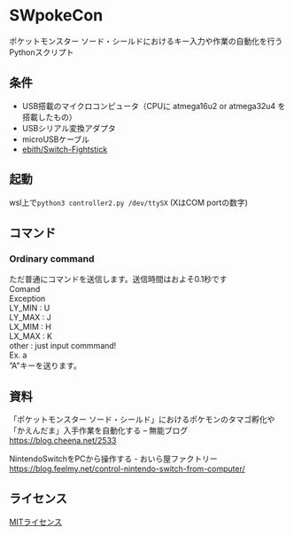 # SWpokeCon
ポケットモンスター ソード・シールドにおけるキー入力や作業の自動化を行うPythonスクリプト

## 条件
- USB搭載のマイクロコンピュータ（CPUに atmega16u2 or atmega32u4 を搭載したもの）
- USBシリアル変換アダプタ
- microUSBケーブル
- [ebith/Switch-Fightstick](https://github.com/ebith/Switch-Fightstick)

## 起動
wsl上で`python3 controller2.py /dev/ttySX` (XはCOM portの数字)

## コマンド
### Ordinary command
ただ普通にコマンドを送信します。送信時間はおよそ0.1秒です  
Comand  
    Exception  
        LY_MIN : U  
        LY_MAX : J  
        LX_MIM : H  
        LX_MAX : K  
    other  : just input commmand!  
Ex. a  
     ”A"キーを送ります。  

## 資料
「ポケットモンスター ソード・シールド」におけるポケモンのタマゴ孵化や「かえんだま」入手作業を自動化する – 無能ブログ  
https://blog.cheena.net/2533

NintendoSwitchをPCから操作する - おいら屋ファクトリー  
https://blog.feelmy.net/control-nintendo-switch-from-computer/

## ライセンス
[MITライセンス](https://github.com/cheenanet/pokemon-swsh-scripts/blob/master/LICENSE)
